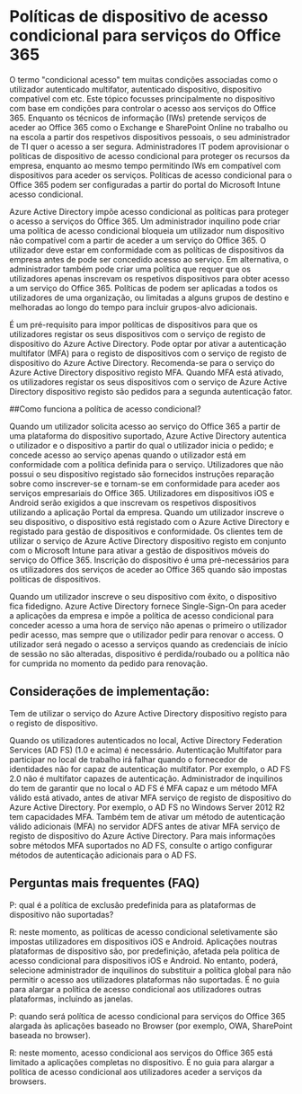 <properties
    pageTitle="Políticas de dispositivo de acesso condicional para serviços do Office 365 | Microsoft Azure"
    description="Para obter detalhes sobre como dispositivo com base em condições controlam o acesso aos serviços do Office 365. Enquanto os técnicos de informação (IWs) pretende serviços de aceder ao Office 365 como o Exchange e SharePoint Online no trabalho ou na escola a partir dos respetivos dispositivos pessoais, o seu administrador de TI quer o acesso a ser secure.IT administradores podem aprovisionar o políticas de dispositivo de acesso condicional para proteger os recursos da empresa, enquanto ao mesmo tempo permitindo IWs em compatível com dispositivos para aceder os serviços."
    services="active-directory"
    documentationCenter=""
    authors="femila"
    manager="swadhwa"
    editor=""/>

<tags
    ms.service="active-directory"
    ms.workload="identity"
    ms.tgt_pltfrm="na"
    ms.devlang="na"
    ms.topic="article"
    ms.date="09/27/2016"
    ms.author="femila"/>
# <a name="conditional-access-device-policies-for-office-365-services"></a>Políticas de dispositivo de acesso condicional para serviços do Office 365

O termo "condicional acesso" tem muitas condições associadas como o utilizador autenticado multifator, autenticado dispositivo, dispositivo compatível com etc. Este tópico focusses principalmente no dispositivo com base em condições para controlar o acesso aos serviços do Office 365. Enquanto os técnicos de informação (IWs) pretende serviços de aceder ao Office 365 como o Exchange e SharePoint Online no trabalho ou na escola a partir dos respetivos dispositivos pessoais, o seu administrador de TI quer o acesso a ser segura. Administradores IT podem aprovisionar o políticas de dispositivo de acesso condicional para proteger os recursos da empresa, enquanto ao mesmo tempo permitindo IWs em compatível com dispositivos para aceder os serviços. Políticas de acesso condicional para o Office 365 podem ser configuradas a partir do portal do Microsoft Intune acesso condicional.

Azure Active Directory impõe acesso condicional as políticas para proteger o acesso a serviços do Office 365. Um administrador inquilino pode criar uma política de acesso condicional bloqueia um utilizador num dispositivo não compatível com a partir de aceder a um serviço do Office 365. O utilizador deve estar em conformidade com as políticas de dispositivos da empresa antes de pode ser concedido acesso ao serviço. Em alternativa, o administrador também pode criar uma política que requer que os utilizadores apenas inscrevam os respetivos dispositivos para obter acesso a um serviço do Office 365. Políticas de podem ser aplicadas a todos os utilizadores de uma organização, ou limitadas a alguns grupos de destino e melhoradas ao longo do tempo para incluir grupos-alvo adicionais.

É um pré-requisito para impor políticas de dispositivos para que os utilizadores registar os seus dispositivos com o serviço de registo de dispositivo do Azure Active Directory. Pode optar por ativar a autenticação multifator (MFA) para o registo de dispositivos com o serviço de registo de dispositivo do Azure Active Directory. Recomenda-se para o serviço do Azure Active Directory dispositivo registo MFA. Quando MFA está ativado, os utilizadores registar os seus dispositivos com o serviço de Azure Active Directory dispositivo registo são pedidos para a segunda autenticação fator.

##<a name="how-does-conditional-access-policy-work"></a>Como funciona a política de acesso condicional?

Quando um utilizador solicita acesso ao serviço do Office 365 a partir de uma plataforma do dispositivo suportado, Azure Active Directory autentica o utilizador e o dispositivo a partir do qual o utilizador inicia o pedido; e concede acesso ao serviço apenas quando o utilizador está em conformidade com a política definida para o serviço. Utilizadores que não possui o seu dispositivo registado são fornecidos instruções reparação sobre como inscrever-se e tornam-se em conformidade para aceder aos serviços empresariais do Office 365. Utilizadores em dispositivos iOS e Android serão exigidos a que inscrevam os respetivos dispositivos utilizando a aplicação Portal da empresa. Quando um utilizador inscreve o seu dispositivo, o dispositivo está registado com o Azure Active Directory e registado para gestão de dispositivos e conformidade. Os clientes tem de utilizar o serviço de Azure Active Directory dispositivo registo em conjunto com o Microsoft Intune para ativar a gestão de dispositivos móveis do serviço do Office 365. Inscrição do dispositivo é uma pré-necessários para os utilizadores dos serviços de aceder ao Office 365 quando são impostas políticas de dispositivos.

Quando um utilizador inscreve o seu dispositivo com êxito, o dispositivo fica fidedigno. Azure Active Directory fornece Single-Sign-On para aceder a aplicações da empresa e impõe a política de acesso condicional para conceder acesso a uma hora de serviço não apenas o primeiro o utilizador pedir acesso, mas sempre que o utilizador pedir para renovar o access. O utilizador será negado o acesso a serviços quando as credenciais de início de sessão no são alteradas, dispositivo é perdida/roubado ou a política não for cumprida no momento da pedido para renovação.

## <a name="deployment-considerations"></a>Considerações de implementação:
Tem de utilizar o serviço do Azure Active Directory dispositivo registo para o registo de dispositivo.

Quando os utilizadores autenticados no local, Active Directory Federation Services (AD FS) (1.0 e acima) é necessário. Autenticação Multifator para participar no local de trabalho irá falhar quando o fornecedor de identidades não for capaz de autenticação multifator. Por exemplo, o AD FS 2.0 não é multifator capazes de autenticação. Administrador de inquilinos do tem de garantir que no local o AD FS é MFA capaz e um método MFA válido está ativado, antes de ativar MFA serviço de registo de dispositivo do Azure Active Directory. Por exemplo, o AD FS no Windows Server 2012 R2 tem capacidades MFA. Também tem de ativar um método de autenticação válido adicionais (MFA) no servidor ADFS antes de ativar MFA serviço de registo de dispositivo do Azure Active Directory. Para mais informações sobre métodos MFA suportados no AD FS, consulte o artigo configurar métodos de autenticação adicionais para o AD FS.

## <a name="frequently-asked-questions-faq"></a>Perguntas mais frequentes (FAQ)

P: qual é a política de exclusão predefinida para as plataformas de dispositivo não suportadas?

R: neste momento, as políticas de acesso condicional seletivamente são impostas utilizadores em dispositivos iOS e Android. Aplicações noutras plataformas de dispositivo são, por predefinição, afetada pela política de acesso condicional para dispositivos iOS e Android. No entanto, poderá, selecione administrador de inquilinos do substituir a política global para não permitir o acesso aos utilizadores plataformas não suportadas.
É no guia para alargar a política de acesso condicional aos utilizadores outras plataformas, incluindo as janelas.

P: quando será política de acesso condicional para serviços do Office 365 alargada às aplicações baseado no Browser (por exemplo, OWA, SharePoint baseada no browser).

R: neste momento, acesso condicional aos serviços do Office 365 está limitado a aplicações completas no dispositivo. É no guia para alargar a política de acesso condicional aos utilizadores aceder a serviços da browsers.
